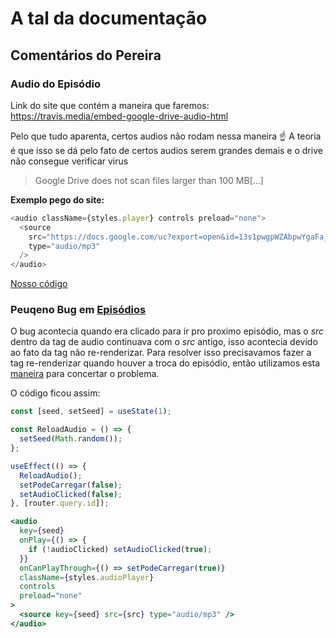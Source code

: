 # A tal da documentação

## Comentários do Pereira

### Audio do Episódio

Link do site que contém a maneira que faremos:
<https://travis.media/embed-google-drive-audio-html>

Pelo que tudo aparenta, certos audios não rodam nessa maneira ☝
A teoria é que isso se dá pelo fato de certos audios serem grandes demais e o drive não consegue verificar virus

> Google Drive does not scan files larger than 100 MB[...]

**Exemplo pego do site:**

```js
<audio className={styles.player} controls preload="none">
  <source
    src="https://docs.google.com/uc?export=open&id=13s1pwgpWZAbpwYgaFa_MgdxiKGOILCtX"
    type="audio/mp3"
  />
</audio>
```

[Nosso código](src/pages/Episodio/[id].jsx)

### Peuqeno Bug em [Episódios](src/pages/Episodio/[id].jsx)

O bug acontecia quando era clicado para ir pro proximo episódio, mas o _src_ dentro da tag de audio continuava com o _src_ antigo, isso acontecia devido ao fato da tag não re-renderizar.
Para resolver isso precisavamos fazer a tag re-renderizar quando houver a troca do episódio, então utilizamos esta [maneira](https://stackoverflow.com/questions/56649094/how-to-reload-a-component-part-of-page-in-reactjs) para concertar o problema.

O código ficou assim:

```js
const [seed, setSeed] = useState(1);

const ReloadAudio = () => {
  setSeed(Math.random());
};

useEffect(() => {
  ReloadAudio();
  setPodeCarregar(false);
  setAudioClicked(false);
}, [router.query.id]);
```

```jsx
<audio
  key={seed}
  onPlay={() => {
    if (!audioClicked) setAudioClicked(true);
  }}
  onCanPlayThrough={() => setPodeCarregar(true)}
  className={styles.audioPlayer}
  controls
  preload="none"
>
  <source key={seed} src={src} type="audio/mp3" />
</audio>
```
